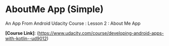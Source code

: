 # AboutMe App (Simple)
An App From Android Udacity Course : Lesson 2 : About Me App 

**[Course Link]**: (https://www.udacity.com/course/developing-android-apps-with-kotlin--ud9012)
